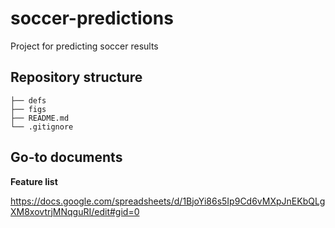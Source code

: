 # soccer-predictions
Project for predicting soccer results

## Repository structure
```
├── defs
├── figs
├── README.md
└── .gitignore
```

## Go-to documents

__Feature list__

https://docs.google.com/spreadsheets/d/1BjoYi86s5Ip9Cd6vMXpJnEKbQLgXM8xovtrjMNqguRI/edit#gid=0
